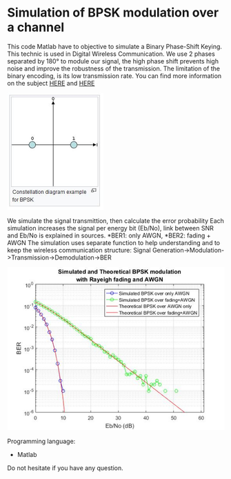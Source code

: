 # Simulation of BPSK modulation over a channel

This code Matlab have to objective to simulate a Binary Phase-Shift Keying. This technic is used in Digital Wireless Communication.
We use 2 phases separated by 180° to module our signal, the high phase shift prevents high noise and improve the robustness of the transmission.
The limitation of the binary encoding, is its low transmission rate.
You can find more information on the subject [HERE](https://en.wikipedia.org/wiki/Phase-shift_keying) and [HERE](http://research.iaun.ac.ir/pd/naghsh/pdfs/UploadFile_6840.pdf)

<img src="image/constellationbin.jpg">

We simulate the signal transmittion, then calculate the error probability
Each simulation increases the signal per energy bit (Eb/No), link between SNR and Eb/No is explained in sources.
*BER1: only AWGN, 
*BER2: fading + AWGN
The simulation uses separate function to help understanding and to keep the wireless communication structure:
Signal Generation->Modulation->Transmission->Demodulation->BER

<img src="image/simulation.jpg" >

Programming language:
* Matlab

Do not hesitate if you have any question.
